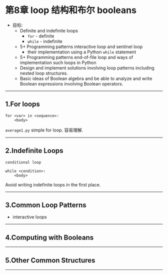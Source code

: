 # 第8章 loop 结构和布尔 booleans

- 目标:
    - Definite and indefinite loops
        - `for` - definite
        - `while` - indefinite
    - 5+ Programming patterns interactive loop and sentinel loop        
        - their implementation using a Python `while` statement
    - 5+ Programming patterns end-of-file loop and ways of implementation such loops in Python
    - Design and implement solutions involving loop patterns including nested loop structures.
    - Basic ideas of Boolean algebra and be able to analyze and write Boolean expressions involving Boolean operators.

---

## 1.For loops

```
for <var> in <sequence>:
    <body>
```

`average1.py` simple for loop. 容易理解.

---

## 2.Indefinite Loops

`conditional loop`

```
while <condition>:
    <body>
```

Avoid writing indefinite loops in the first place.

---

## 3.Common Loop Patterns

- interactive loops

---

## 4.Computing with Booleans

---

## 5.Other Common Structures

---
